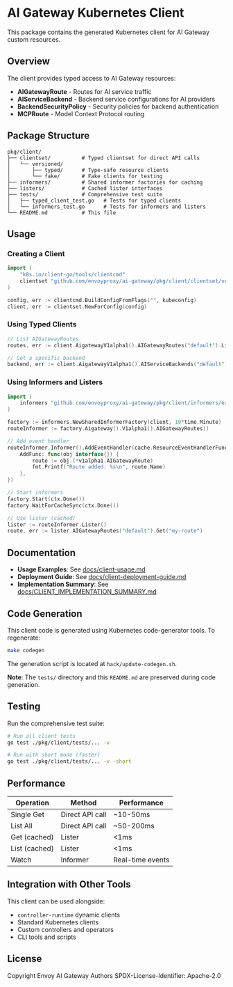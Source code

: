 # AI Gateway Kubernetes Client

This package contains the generated Kubernetes client for AI Gateway custom resources.

## Overview

The client provides typed access to AI Gateway resources:
- **AIGatewayRoute** - Routes for AI service traffic
- **AIServiceBackend** - Backend service configurations for AI providers
- **BackendSecurityPolicy** - Security policies for backend authentication
- **MCPRoute** - Model Context Protocol routing

## Package Structure

```
pkg/client/
├── clientset/          # Typed clientset for direct API calls
│   └── versioned/
│       ├── typed/      # Type-safe resource clients
│       └── fake/       # Fake clients for testing
├── informers/          # Shared informer factories for caching
├── listers/            # Cached lister interfaces
├── tests/              # Comprehensive test suite
│   ├── typed_client_test.go   # Tests for typed clients
│   └── informers_test.go      # Tests for informers and listers
└── README.md           # This file
```

## Usage

### Creating a Client

```go
import (
    "k8s.io/client-go/tools/clientcmd"
    clientset "github.com/envoyproxy/ai-gateway/pkg/client/clientset/versioned"
)

config, err := clientcmd.BuildConfigFromFlags("", kubeconfig)
client, err := clientset.NewForConfig(config)
```

### Using Typed Clients

```go
// List AIGatewayRoutes
routes, err := client.AigatewayV1alpha1().AIGatewayRoutes("default").List(ctx, metav1.ListOptions{})

// Get a specific backend
backend, err := client.AigatewayV1alpha1().AIServiceBackends("default").Get(ctx, "my-backend", metav1.GetOptions{})
```

### Using Informers and Listers

```go
import (
    informers "github.com/envoyproxy/ai-gateway/pkg/client/informers/externalversions"
)

factory := informers.NewSharedInformerFactory(client, 10*time.Minute)
routeInformer := factory.Aigateway().V1alpha1().AIGatewayRoutes()

// Add event handler
routeInformer.Informer().AddEventHandler(cache.ResourceEventHandlerFuncs{
    AddFunc: func(obj interface{}) {
        route := obj.(*v1alpha1.AIGatewayRoute)
        fmt.Printf("Route added: %s\n", route.Name)
    },
})

// Start informers
factory.Start(ctx.Done())
factory.WaitForCacheSync(ctx.Done())

// Use lister (cached)
lister := routeInformer.Lister()
route, err := lister.AIGatewayRoutes("default").Get("my-route")
```

## Documentation

- **Usage Examples**: See [docs/client-usage.md](../../docs/client-usage.md)
- **Deployment Guide**: See [docs/client-deployment-guide.md](../../docs/client-deployment-guide.md)
- **Implementation Summary**: See [docs/CLIENT_IMPLEMENTATION_SUMMARY.md](../../docs/CLIENT_IMPLEMENTATION_SUMMARY.md)

## Code Generation

This client code is generated using Kubernetes code-generator tools. To regenerate:

```bash
make codegen
```

The generation script is located at `hack/update-codegen.sh`.

**Note**: The `tests/` directory and this `README.md` are preserved during code generation.

## Testing

Run the comprehensive test suite:

```bash
# Run all client tests
go test ./pkg/client/tests/... -v

# Run with short mode (faster)
go test ./pkg/client/tests/... -v -short
```

## Performance

| Operation | Method | Performance |
|-----------|--------|-------------|
| Single Get | Direct API call | ~10-50ms |
| List All | Direct API call | ~50-200ms |
| Get (cached) | Lister | <1ms |
| List (cached) | Lister | <1ms |
| Watch | Informer | Real-time events |

## Integration with Other Tools

This client can be used alongside:
- `controller-runtime` dynamic clients
- Standard Kubernetes clients
- Custom controllers and operators
- CLI tools and scripts

## License

Copyright Envoy AI Gateway Authors
SPDX-License-Identifier: Apache-2.0

